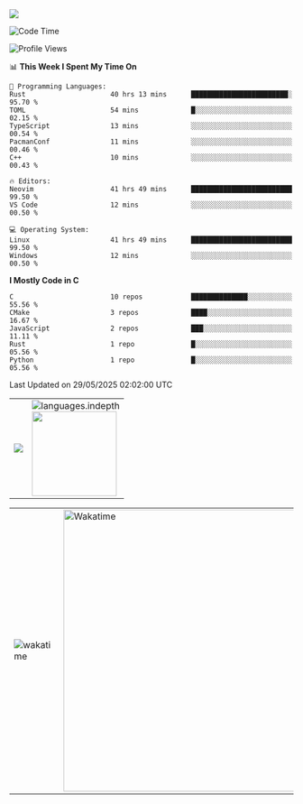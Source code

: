 <picture>
  <source
    srcset="https://github-readme-stats.vercel.app/api/wakatime?username=PongKJ&layout=compact&text_color=1f2328&bg_color=00000000&hide_border=true&hide_title=true"
    media="(prefers-color-scheme: light)"
  />
  <source
    srcset="https://github-readme-stats.vercel.app/api/wakatime?username=PongKJ&layout=compact&text_color=f0f6fc&bg_color=00000000&hide_border=true&hide_title=true"
    media="(prefers-color-scheme: dark)"
  />

  <img src="https://github-readme-stats.vercel.app/api/wakatime?username=PongKJ&layout=compact&text_color=f0f6fc&bg_color=00000000&hide_border=true&hide_title=true" />
</picture>
</td></tr>

<!--START_SECTION:waka-->
![Code Time](http://img.shields.io/badge/Code%20Time-249%20hrs%2031%20mins-blue)

![Profile Views](http://img.shields.io/badge/Profile%20Views-0-blue)

📊 **This Week I Spent My Time On** 

```text
💬 Programming Languages: 
Rust                     40 hrs 13 mins      ████████████████████████░   95.70 % 
TOML                     54 mins             █░░░░░░░░░░░░░░░░░░░░░░░░   02.15 % 
TypeScript               13 mins             ░░░░░░░░░░░░░░░░░░░░░░░░░   00.54 % 
PacmanConf               11 mins             ░░░░░░░░░░░░░░░░░░░░░░░░░   00.46 % 
C++                      10 mins             ░░░░░░░░░░░░░░░░░░░░░░░░░   00.43 % 

🔥 Editors: 
Neovim                   41 hrs 49 mins      █████████████████████████   99.50 % 
VS Code                  12 mins             ░░░░░░░░░░░░░░░░░░░░░░░░░   00.50 % 

💻 Operating System: 
Linux                    41 hrs 49 mins      █████████████████████████   99.50 % 
Windows                  12 mins             ░░░░░░░░░░░░░░░░░░░░░░░░░   00.50 % 
```

**I Mostly Code in C** 

```text
C                        10 repos            ██████████████░░░░░░░░░░░   55.56 % 
CMake                    3 repos             ████░░░░░░░░░░░░░░░░░░░░░   16.67 % 
JavaScript               2 repos             ███░░░░░░░░░░░░░░░░░░░░░░   11.11 % 
Rust                     1 repo              █░░░░░░░░░░░░░░░░░░░░░░░░   05.56 % 
Python                   1 repo              █░░░░░░░░░░░░░░░░░░░░░░░░   05.56 % 
```




 Last Updated on 29/05/2025 02:02:00 UTC
<!--END_SECTION:waka-->

<table>
  <tr>
    <!-- metrics 基础资料 -->
    <td align="center">
      <img src="https://cdn.jsdelivr.net/gh/PongKJ/PongKJ/github-metrics/base.svg"/>
    </td>
    <!-- GitHub 数据统计 -->
    <td>
      <img src="https://cdn.jsdelivr.net/gh/PongKJ/PongKJ/github-metrics/languages.indepth.svg" alt="languages.indepth" />
      <br>
      <img height="150px" src="https://github-readme-stats-git-masterrstaa-rickstaa.vercel.app/api?username=PongKJ&hide_border=true&show_icons=true&include_all_commits=true&line_height=21&text_color=000&icon_color=000&theme=graywhite" />
    </td>
  </tr>
</table>

<!-- GitHub metrics 信息指标 -->
<div align="center">
  
<table>
    <td><img src="https://cdn.jsdelivr.net/gh/PongKJ/PongKJ/github-metrics/wakatime.svg" alt="wakatime" /></td>
    <td><img src="https://wakatime.com/share/@PongKJ/fb6b71c6-d171-495f-a7b4-eae1c915ea3c.svg" width="500" alt="Wakatime"/></td>
</table>
  
</div>
